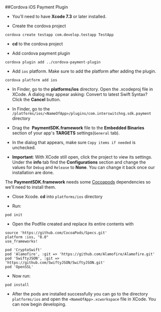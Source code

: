 ##Cordova iOS Payment Plugin

* You'll need to have **Xcode 7.3** or later installed.

* Create the cordova project
```terminal
cordova create testapp com.develop.testapp TestApp
```

* **cd** to the cordova project

* Add cordova payment plugin
```
cordova plugin add ../cordova-payment-plugin
```

* Add ```ios``` platform. Make sure to add the platform after adding the plugin.
```terminal
cordova platform add ios
```

* In Finder, go to the **platforms/ios** directory. Open the .xcodeproj file in XCode. A dialog may appear asking: Convert to latest Swift Syntax? Click the **Cancel** button.

* In Finder, go to the ```/platforms/ios/<NameOfApp>/plugins/com.interswitchng.sdk.payment``` directory

* Drag the ​ **PaymentSDK.framework** file to the **Embedded Binaries** section of your app's **TARGETS** settings(`General` tab).

* In the dialog that appears, make sure ```Copy items if needed``` is unchecked.

* **Important**: With XCode still open, click the project to view its settings. Under the **info** tab find the **Configurations** section and change the values for ```Debug``` and ```Release``` to **None**. You can change it back once our installation are done.

The **PaymentSDK.framework** needs some [Cocoapods](https://cocoapods.org/) dependencies so we'll need to install them.

* Close Xcode. **cd** into ```platforms/ios``` directory

* Run: 
```terminal
pod init
```

* Open the Podfile created and replace its entire contents with

```
source 'https://github.com/CocoaPods/Specs.git'
platform :ios, "8.0"
use_frameworks!

pod 'CryptoSwift'
pod 'Alamofire', :git => 'https://github.com/Alamofire/Alamofire.git'
pod 'SwiftyJSON', :git => 'https://github.com/SwiftyJSON/SwiftyJSON.git'
pod 'OpenSSL'
```

* Now run:
```terminal
pod install
```

* After the pods are installed successfully you can go to the directory ```platforms/ios``` and open the ```<NameOfApp>.xcworkspace``` file in XCode. You can now begin developing.


